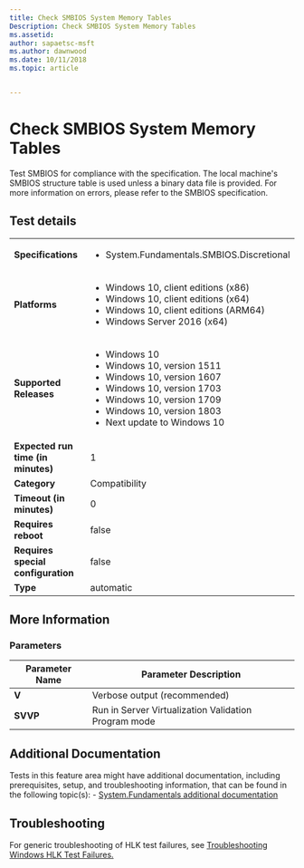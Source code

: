 ```yaml
---
title: Check SMBIOS System Memory Tables
Description: Check SMBIOS System Memory Tables
ms.assetid: 
author: sapaetsc-msft
ms.author: dawnwood
ms.date: 10/11/2018
ms.topic: article


---
```


# Check SMBIOS System Memory Tables

Test SMBIOS for compliance with the specification. The local machine's SMBIOS
structure table is used unless a binary data file is provided. For more
information on errors, please refer to the SMBIOS specification.

## Test details
|||
|---|---|
| **Specifications**  | <ul><li>System.Fundamentals.SMBIOS.Discretional</li></ul> |  
| **Platforms**   | <ul><li>Windows 10, client editions (x86)</li><li>Windows 10, client editions (x64)</li><li>Windows 10, client editions (ARM64)</li><li>Windows Server 2016 (x64)</li></ul> |
| **Supported Releases** | <ul><li>Windows 10</li><li>Windows 10, version 1511</li><li>Windows 10, version 1607</li><li>Windows 10, version 1703</li><li>Windows 10, version 1709</li><li>Windows 10, version 1803</li><li>Next update to Windows 10</li></ul> |
|**Expected run time (in minutes)**| 1 |
|**Category**| Compatibility |
|**Timeout (in minutes)**| 0 |
|**Requires reboot**| false |
|**Requires special configuration**| false |
|**Type**| automatic |

## More Information
### Parameters
| Parameter Name | Parameter Description |
| --- | --- |
| **V** | Verbose output (recommended) |
| **SVVP** | Run in Server Virtualization Validation Program mode |


## Additional Documentation
Tests in this feature area might have additional documentation, including prerequisites, setup, and troubleshooting information, that can be found in the following topic(s): - [System.Fundamentals additional documentation](system-fundamentals-additional-documentation.md)



## Troubleshooting
For generic troubleshooting of HLK test failures, see [Troubleshooting Windows HLK Test Failures.](..\user\troubleshooting-windows-hlk-test-failures.md)